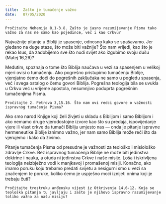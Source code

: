 ```yaml
---
title:  Zašto je tumačenje važno
date:   07/05/2020
---
```


`Pročitajte Nehemija 8,1-3.8. Zašto je jasno razumijevanje Pisma tako važno za nas ne samo kao pojedince, već i kao Crkvu?`

Najvažnije pitanje u Bibliji je spasenje, odnosno kako se spašavamo. Jer gledano na duge staze, što može biti važnije? Što nam vrijedi, kao što je rekao Isus, da zadobijemo sve što nudi svijet ako izgubimo svoju dušu (Matej 16,26)?

Međutim, spoznaja o tome što Biblija naučava u vezi sa spasenjem u velikoj mjeri ovisi o tumačenju. Ako pogrešno pristupimo tumačenju Biblije, vjerojatno ćemo doći do pogrešnih zaključaka ne samo u pogledu spasenja, već i svega ostalog o čemu govori Biblija. Pogrešna teologija bila se uvukla u Crkvu već u vrijeme apostola, nesumnjivo poduprta pogrešnim tumačenjima Pisma.

`Pročitajte 2. Petrova 3,15.16. Što nam ovi redci govore o važnosti ispravnog tumačenja Pisma?`

Ako smo narod Knjige koji želi živjeti u skladu s Biblijom i samo Biblijom i ako nemamo druge vjerodostojne izvore kao što su predaja, ispovijedanje vjere ili vlast crkve da tumači Bibliju umjesto nas — onda je pitanje ispravne hermeneutike Biblije iznimno važno, jer nam samo Biblija može reći što da vjerujemo i kako da živimo.

Pitanje tumačenja Pisma od presudne je važnosti za teološko i misiološko zdravlje Crkve. Bez ispravnog tumačenja Biblije ne može biti jedinstva doktrine i nauka, a otuda ni jedinstva Crkve i naše misije. Loša i iskrivljena teologija neizbježno vodi k manjkavoj i promašenoj misiji. Konačno, ako imamo poruku koju trebamo predati svijetu a nesigurni smo u vezi sa značenjem te poruke, koliko ćemo je uspješno moći iznijeti onima koji je trebaju čuti?

`Pročitajte trostruku anđeosku vijest iz Otkrivenja 14,6-12. Koja se teološka pitanja tu javljaju i zašto je njihovo ispravno razumijevanje toliko važno za našu misiju?`
